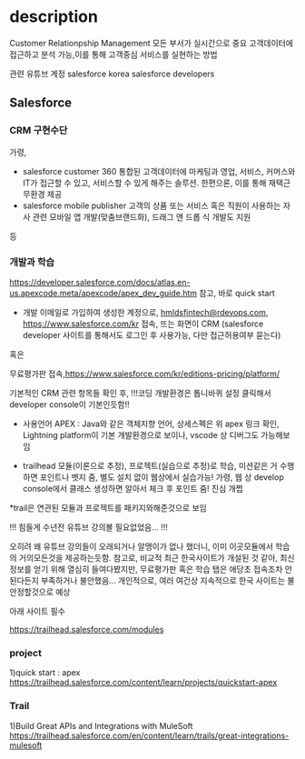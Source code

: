 # description 
 Customer Relationpship Management
 모든 부서가 실시간으로 중요 고객데이터에 접근하고 분석 가능,이를 통해 고객중심 서비스를 실현하는 방법
 
 관련 유튜브 계정
 salesforce korea
 salesforce developers
 
## Salesforce 
### CRM 구현수단
가령,

- salesforce customer 360
통합된 고객데이터에 마케팅과 영업, 서비스, 커머스와 IT가 접근할 수 있고, 서비스할 수 있게 해주는 솔루션. 한편으론, 이를 통해 재택근무환경 제공
- salesforce mobile publisher
고객의 상품 또는 서비스 혹은 직원이 사용하는 자사 관련 모바일 앱 개발(맞춤브랜드화), 드래그 앤 드롭 식 개발도 지원

등

### 개발과 학습
https://developer.salesforce.com/docs/atlas.en-us.apexcode.meta/apexcode/apex_dev_guide.htm 참고, 바로 quick start

- 개발
이메일로 가입하여 생성한 계정으로, hmldsfintech@rdevops.com, https://www.salesforce.com/kr 접속, 뜨는 화면이 CRM
(salesforce developer 사이트를 통해서도 로그인 후 사용가능, 다만 접근허용여부 묻는다)

혹은

무료평가판 접속,https://www.salesforce.com/kr/editions-pricing/platform/

기본적인 CRM 관련 항목들 확인 후,
!!!코딩 개발환경은 톱니바퀴 설정 클릭해서 developer console이 기본인듯함!!


- 사용언어
APEX : Java와 같은 객체지향 언어, 상세스펙은 위 apex 링크 확인, Lightning platform이 기본 개발환경으로 보이나, vscode 상 디버그도 가능해보임



- trailhead
모듈(이론으로 추정), 프로젝트(실습으로 추정)로 학습, 미션같은 거 수행하면 포인트나 뱃지 줌, 별도 설치 없이 웹상에서 실습가능!
가령, 웹 상 develop console에서 클래스 생성하면 알아서 체크 후 포인트 줌! 진심 개쩝

*trail은 연관된 모듈과 프로젝트를 패키지와해준것으로 보임

!!! 힘들게 수년전 유튜브 강의볼 필요없었음... !!!

오히려 왜 유튜브 강의들이 오래되거나 알맹이가 없나 했더니, 이미 이곳모듈에서 학습의 거의모든것을 제공하는듯함.
참고로, 비교적 최근 한국사이트가 개설된 것 같아, 최신 정보를 얻기 위해 열심히 들여다봤지만, 무료평가판 혹은 학습 탭은 애당초 접속조차 안된다든지 부족하거나 불안했음...
개인적으로, 여러 여건상 지속적으로 한국 사이트는 불안정할것으로 예상

아래 사이트 필수

https://trailhead.salesforce.com/modules

### project

1)quick start : apex
https://trailhead.salesforce.com/content/learn/projects/quickstart-apex


### Trail

1)Build Great APIs and Integrations with MuleSoft
https://trailhead.salesforce.com/en/content/learn/trails/great-integrations-mulesoft

